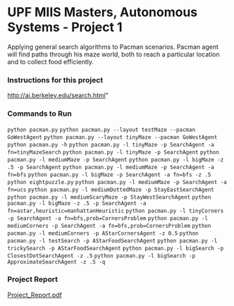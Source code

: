 # UPF MIIS Masters, Autonomous Systems - Project 1
Applying general search algorithms to Pacman scenarios. Pacman agent will find paths through his maze world, both to reach a particular location and to collect food efficiently.

### Instructions for this project
http://ai.berkeley.edu/search.html"

### Commands to Run

`python pacman.py`
`python pacman.py --layout testMaze --pacman GoWestAgent`
`python pacman.py --layout tinyMaze --pacman GoWestAgent`
`python pacman.py -h`
`python pacman.py -l tinyMaze -p SearchAgent -a fn=tinyMazeSearch`
`python pacman.py -l tinyMaze -p SearchAgent`
`python pacman.py -l mediumMaze -p SearchAgent`
`python pacman.py -l bigMaze -z .5 -p SearchAgent`
`python pacman.py -l mediumMaze -p SearchAgent -a fn=bfs`
`python pacman.py -l bigMaze -p SearchAgent -a fn=bfs -z .5`
`python eightpuzzle.py`
`python pacman.py -l mediumMaze -p SearchAgent -a fn=ucs`
`python pacman.py -l mediumDottedMaze -p StayEastSearchAgent`
`python pacman.py -l mediumScaryMaze -p StayWestSearchAgent`
`python pacman.py -l bigMaze -z .5 -p SearchAgent -a fn=astar,heuristic=manhattanHeuristic` 
`python pacman.py -l tinyCorners -p SearchAgent -a fn=bfs,prob=CornersProblem`
`python pacman.py -l mediumCorners -p SearchAgent -a fn=bfs,prob=CornersProblem`
`python pacman.py -l mediumCorners -p AStarCornersAgent -z 0.5`
`python pacman.py -l testSearch -p AStarFoodSearchAgent`
`python pacman.py -l trickySearch -p AStarFoodSearchAgent`
`python pacman.py -l bigSearch -p ClosestDotSearchAgent -z .5`
`python pacman.py -l bigSearch -p ApproximateSearchAgent -z .5 -q` 


### Project Report
[Project_Report.pdf](https://github.com/hmtkvs/Search-Algorithms-in-AI---Pacman/files/6192579/Project_Report.pdf)


